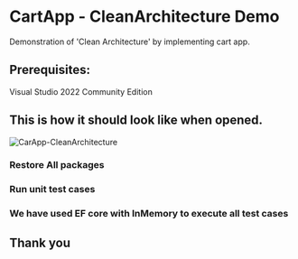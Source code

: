 # CartApp - CleanArchitecture Demo

Demonstration of 'Clean Architecture' by implementing cart app.

## Prerequisites:

Visual Studio 2022 Community Edition

## This is how it should look like when opened.
![CarApp-CleanArchitecture](https://user-images.githubusercontent.com/51757848/196044411-c431dd9a-e236-4516-920a-21e9ef4e2e8b.jpg)


### Restore All packages
### Run unit test cases 
### We have used EF core with InMemory to execute all test cases

## Thank you
